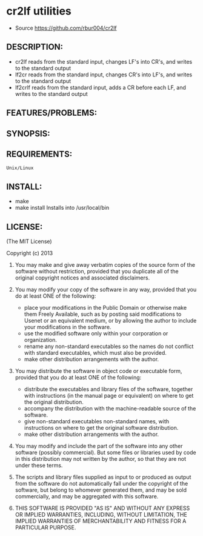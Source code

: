 # cr2lf utilities

* Source https://github.com/rbur004/cr2lf

## DESCRIPTION:

* cr2lf reads from the standard input, changes LF's into CR's, and writes to the standard output
* lf2cr reads from the standard input, changes CR's into LF's, and writes to the standard output
* lf2crlf reads from the standard input, adds a CR before each LF, and writes to the standard output

## FEATURES/PROBLEMS:


## SYNOPSIS:


## REQUIREMENTS:

	Unix/Linux
	
## INSTALL:

* make
* make install
  Installs into /usr/local/bin

## LICENSE:

(The MIT License)

Copyright (c) 2013

1. You may make and give away verbatim copies of the source form of the
   software without restriction, provided that you duplicate all of the
   original copyright notices and associated disclaimers.

2. You may modify your copy of the software in any way, provided that
   you do at least ONE of the following:
    *  place your modifications in the Public Domain or otherwise make them Freely Available, such as by posting said modifications to Usenet or an equivalent medium, or by allowing the author to include your modifications in the software.
    *  use the modified software only within your corporation or organization.
    *  rename any non-standard executables so the names do not conflict with standard executables, which must also be provided.
    *  make other distribution arrangements with the author.

3. You may distribute the software in object code or executable form, provided that you do at least ONE of the following:
    * distribute the executables and library files of the software,
  together with instructions (in the manual page or equivalent)
  on where to get the original distribution.
    * accompany the distribution with the machine-readable source of
  the software.
    * give non-standard executables non-standard names, with
        instructions on where to get the original software distribution.
    * make other distribution arrangements with the author.

4. You may modify and include the part of the software into any other
   software (possibly commercial).  But some files or libraries used by
   code in this distribution  may not written by the author, so that they 
   are not under these terms.

5. The scripts and library files supplied as input to or produced as 
   output from the software do not automatically fall under the
   copyright of the software, but belong to whomever generated them, 
   and may be sold commercially, and may be aggregated with this
   software.

6. THIS SOFTWARE IS PROVIDED "AS IS" AND WITHOUT ANY EXPRESS OR
   IMPLIED WARRANTIES, INCLUDING, WITHOUT LIMITATION, THE IMPLIED
   WARRANTIES OF MERCHANTABILITY AND FITNESS FOR A PARTICULAR
   PURPOSE.
